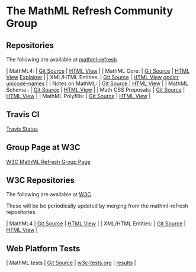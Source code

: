 # The MathML Refresh Community Group

## Repositories

The following are available at 
[mathml-refresh](https://github.com/mathml-refresh)


 | MathML4:            | [Git Source](https://github.com/mathml-refresh/mathml)               | [HTML View](mathml)               |
 | MathML Core:        | [Git Source](https://github.com/mathml-refresh/mathml-core)          | [HTML View](mathml-core)   [Explainer](mathml-core/docs/explainer)      |
 | XML/HTML Entities:  | [Git Source](https://github.com/mathml-refresh/xml-entities)         | [HTML View](xml-entities) [opdict](xml-entities/opdict.html)  [unicode-names](xml-entities/unicode-names.html)      |
 | Notes on MathML:    | [Git Source](https://github.com/mathml-refresh/notes-on-mathml)      | [HTML View](notes-on-mathml)      |
 | MathML Schema    :  | [Git Source](https://github.com/mathml-refresh/mathml-schema)        | [HTML View](mathml-schema)        |
 | Math CSS Proposals: | [Git Source](https://github.com/mathml-refresh/mathml-css-proposals) | [HTML View](mathml-css-proposals) |
 | MathML Polyfills:   | [Git Source](https://github.com/mathml-refresh/mathml-polyfills)     | [HTML View](mathml-polyfills)     |

## Travis CI

[Travis Status](https://travis-ci.org/mathml-refresh)


## Group Page at W3C

[W3C MathML Refresh Group Page](https://www.w3.org/community/mathml4/)

## W3C Repositories

The following are available at 
[W3C](https://github.com/w3c).

These will be be periodically updated by merging from the mathml-refresh repositories.

 | MathML4             | [Git Source](https://github.com/w3c/mathml)               | [HTML View](https://w3c.github.io/mathml)               |
 | XML/HTML Entities:  | [Git Source](https://github.com/w3c/xml-entities)         | [HTML View](https://w3c.github.io/xml-entities)         |


## Web Platform Tests

 | MathML tests | [Git Source](https://github.com/web-platform-tests/wpt/tree/master/mathml) | [w3c-tests.org](https://w3c-test.org/mathml/) | [results](https://wpt.fyi/results/mathml) |
